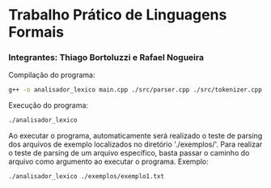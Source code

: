 # Trabalho Prático de Linguagens Formais

### Integrantes: **Thiago Bortoluzzi e Rafael Nogueira**

Compilação do programa:
```bash
g++ -o analisador_lexico main.cpp ./src/parser.cpp ./src/tokenizer.cpp
```

Execução do programa:
```bash
./analisador_lexico
```

Ao executar o programa, automaticamente será realizado o teste de parsing dos arquivos de exemplo localizados no diretório './exemplos/'. Para realizar o teste de parsing de um arquivo específico, basta passar o caminho do arquivo como argumento ao executar o programa. Exemplo:
```bash
./analisador_lexico ./exemplos/exemplo1.txt
```
